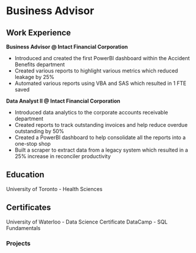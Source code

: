 # Business Advisor

## Work Experience
**Business Advisor @ Intact Financial Corporation**
-  Introduced and created the first PowerBI dashboard within the Accident Benefits department
-  Created various reports to highlight various metrics which reduced leakage by 25%
-  Automated various reports using VBA and SAS which resulted in 1 FTE saved

**Data Analyst II @ Intact Financial Corporation**
-  Introduced data analytics to the corporate accounts receivable department
-  Created reports to track outstanding invoices and help reduce overdue outstanding by 50%
-  Created a PowerBI dashboard to help consolidate all the reports into a one-stop shop
-  Built a scraper to extract data from a legacy system which resulted in a 25% increase in reconciler productivity

## Education
University of Toronto - Health Sciences

## Certificates
University of Waterloo - Data Science Certificate
DataCamp - SQL Fundamentals

### Projects
